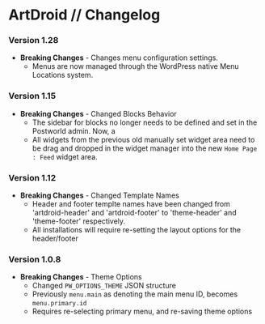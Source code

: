 # ArtDroid // Changelog

### Version 1.28
- **Breaking Changes** - Changes menu configuration settings.
    + Menus are now managed through the WordPress native Menu Locations system.

### Version 1.15
- **Breaking Changes** - Changed Blocks Behavior
    + The sidebar for blocks no longer needs to be defined and set in the Postworld admin. Now, a
    + All widgets from the previous old manually set widget area need to be drag and dropped in the widget manager into the new `Home Page : Feed` widget area.

### Version 1.12
- **Breaking Changes** - Changed Template Names
    + Header and footer templte names have been changed from 'artdroid-header' and 'artdroid-footer' to 'theme-header' and 'theme-footer' respectively.
    + All installations will require re-setting the layout options for the header/footer

### Version 1.0.8
- **Breaking Changes** - Theme Options
    + Changed `PW_OPTIONS_THEME` JSON structure
    + Previously `menu.main` as denoting the main menu ID, becomes `menu.primary.id`
    + Requires re-selecting primary menu, and re-saving theme options